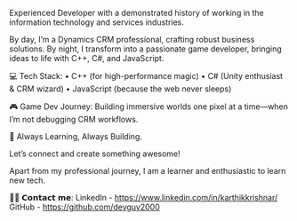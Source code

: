Experienced Developer with a demonstrated history of working in the information technology and services industries.

By day, I’m a Dynamics CRM professional, crafting robust business solutions. By night, I transform into a passionate game developer, bringing ideas to life with C++, C#, and JavaScript.

💻 Tech Stack:
• C++ (for high-performance magic)
• C# (Unity enthusiast & CRM wizard)
• JavaScript (because the web never sleeps)

🎮 Game Dev Journey:
Building immersive worlds one pixel at a time—when I’m not debugging CRM workflows.

🔧 Always Learning, Always Building.

Let’s connect and create something awesome!

Apart from my professional journey, I am a learner and enthusiastic to learn new tech.

🙋‍♂️ 𝗖𝗼𝗻𝘁𝗮𝗰𝘁 𝗺𝗲: 
LinkedIn - https://www.linkedin.com/in/karthikkrishnar/
GitHub - https://github.com/devguy2000

